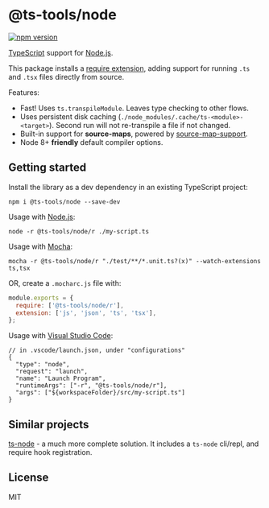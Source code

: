 # @ts-tools/node

[![npm version](https://img.shields.io/npm/v/@ts-tools/node.svg)](https://www.npmjs.com/package/@ts-tools/node)

[TypeScript](https://www.typescriptlang.org/) support for [Node.js](https://nodejs.org/en/).

This package installs a [require extension](https://nodejs.org/dist/latest-v12.x/docs/api/modules.html#modules_require_extensions), adding support for running `.ts` and `.tsx` files directly from source.

Features:

- Fast! Uses `ts.transpileModule`. Leaves type checking to other flows.
- Uses persistent disk caching (`./node_modules/.cache/ts-<module>-<target>`). Second run will not re-transpile a file if not changed.
- Built-in support for **source-maps**, powered by [source-map-support](https://github.com/evanw/node-source-map-support).
- Node 8+ **friendly** default compiler options.

## Getting started

Install the library as a dev dependency in an existing TypeScript project:

```
npm i @ts-tools/node --save-dev
```

Usage with [Node.js](https://nodejs.org/en/):

```
node -r @ts-tools/node/r ./my-script.ts
```

Usage with [Mocha](https://github.com/mochajs/mocha):

```
mocha -r @ts-tools/node/r "./test/**/*.unit.ts?(x)" --watch-extensions ts,tsx
```

OR, create a `.mocharc.js` file with:

```js
module.exports = {
  require: ['@ts-tools/node/r'],
  extension: ['js', 'json', 'ts', 'tsx'],
};
```

Usage with [Visual Studio Code](https://github.com/Microsoft/vscode):

```jsonc
// in .vscode/launch.json, under "configurations"
{
  "type": "node",
  "request": "launch",
  "name": "Launch Program",
  "runtimeArgs": ["-r", "@ts-tools/node/r"],
  "args": ["${workspaceFolder}/src/my-script.ts"]
}
```

## Similar projects

[ts-node](https://github.com/TypeStrong/ts-node) - a much more complete solution. It includes a `ts-node` cli/repl, and require hook registration.

## License

MIT
